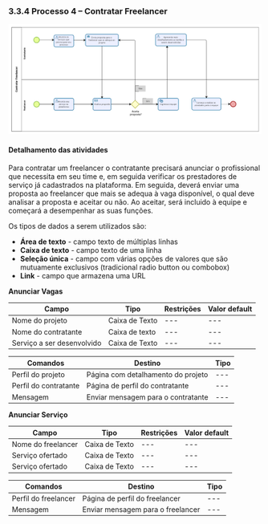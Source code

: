 ### 3.3.4 Processo 4 – Contratar Freelancer

![Processo 4 - Contratar freelancer](../images/processo-4-contratar-freelancer.png)


#### Detalhamento das atividades

Para contratar um freelancer o contratante precisará anunciar o profissional que necessita em seu time e, em seguida verificar os prestadores de serviço já cadastrados na plataforma.
Em seguida, deverá enviar uma proposta ao freelancer que mais se adequa à vaga disponível, o qual deve analisar a proposta e aceitar ou não. 
Ao aceitar, será incluido à equipe e começará a desempenhar as suas funções.

Os tipos de dados a serem utilizados são:

* **Área de texto** - campo texto de múltiplas linhas
* **Caixa de texto** - campo texto de uma linha
* **Seleção única** - campo com várias opções de valores que são mutuamente exclusivos (tradicional radio button ou combobox)
* **Link** - campo que armazena uma URL

**Anunciar Vagas**

| **Campo**       | **Tipo**         | **Restrições** | **Valor default** |
| ---             | ---              | ---            | ---               |
| Nome do projeto | Caixa de Texto   |        ---     |         ---       |
| Nome do contratante | Caixa de texto   |     ---  |   ---  |
| Serviço a ser desenvolvido | Caixa de Texto   |     ---     |     ---   |

| **Comandos**         |  **Destino**                   | **Tipo**          |
| ---                  | ---                            | ---               |
| Perfil do projeto | Página com detalhamento do projeto  | ---   |
| Perfil do contratante | Página de perfil do contratante  | ---   |
| Mensagem | Enviar mensagem para o contratante  | ---   |


**Anunciar Serviço**

| **Campo**       | **Tipo**         | **Restrições** | **Valor default** |
| ---             | ---              | ---            | ---               |
| Nome do freelancer | Caixa de Texto   |        ---     |         ---       |
| Serviço ofertado | Caixa de Texto   |     ---     |     ---   |
| Serviço ofertado | Caixa de Texto   |     ---     |     ---   |

| **Comandos**         |  **Destino**                   | **Tipo**          |
| ---                  | ---                            | ---               |
| Perfil do freelancer | Página de perfil do freelancer  | ---   |
| Mensagem | Enviar mensagem para o freelancer  | ---   |



